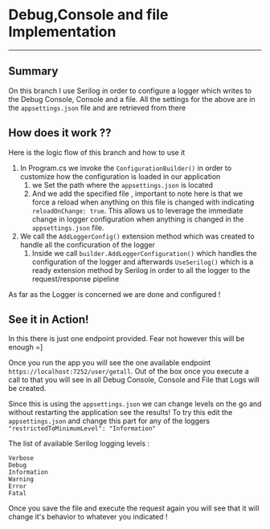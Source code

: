 # Debug,Console and file Implementation
---
## Summary
On this branch I use Serilog in order to configure a logger which writes to the Debug Console, Console and a file.
All the settings for the above are in the `appsettings.json` file and are retrieved from there
## How does it work ??

Here is the logic flow of this branch and how to use it

1. In Program.cs we invoke the `ConfigurationBuilder()` in order to customize how the configuration is loaded in our application
	1. we Set the path where the `appsettings.json` is located
	1. And we add the specified file , important to note here is that we force a reload when anything on this file is changed with indicating `reloadOnChange: true`.
	This allows us to leverage the immediate change in logger configuration when anything is changed in the `appsettings.json` file.
1. We call the `AddLoggerConfig()` extension method which was created to handle all the conficuration of the logger
	1. Inside we call   `builder.AddLoggerConfiguration()` which handles the configuration of the logger and afterwards `UseSerilog()` 
	which is a ready extension method by Serilog in order to all the logger to the request/response pipeline 

As far as the Logger is concerned we are done and configured !

## See it in Action!

In this there is just one endpoint provided. Fear not however this will be enough =]

Once you run the app you will see the one available endpoint 
`https://localhost:7252/user/getall`. Out of the box once you execute a call to that you will see in all Debug Console, Console and File that Logs will be created.

Since this is using the `appsettings.json` we can change levels on the go and without restarting the application see the results!
To try this edit the `appsettings.json` and change this part for any of the loggers
`"restrictedToMinimumLevel": "Information"`

The list of available Serilog logging levels :
```
Verbose
Debug
Information
Warning
Error
Fatal
```
Once you save the file and execute the request again you will see that it will change it's behavior to whatever you indicated !

